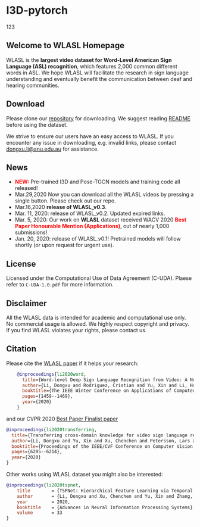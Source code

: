 # I3D-pytorch
123
## Welcome to WLASL Homepage
WLASL is the <b>largest video dataset for Word-Level American Sign Language (ASL) recognition</b>, which features 2,000 common different words in ASL. We hope WLASL will facilitate the research in sign language understanding and eventually benefit the communication between deaf and hearing communities.


Download
---------------
Please clone our [repository](https://github.com/dxli94/WLASL) for downloading. We suggest reading [README](https://github.com/dxli94/WLASL/blob/master/README.md) before using the dataset.

We strive to ensure our users have an easy access to WLASL. If you encounter any issue in downloading, e.g. invalid links, please contact dongxu.li@anu.edu.au for assistance.

News
---------------
* <span style="color: red"><b>NEW:</b></span> Pre-trained I3D and Pose-TGCN models and training code all released!
* Mar.29,2020  Now you can download all the WLASL videos by pressing a single button. Please check out our repo.
* Mar.16,2020 <span style="font-weight:bold">release of WLASL_v0.3</span>.
* Mar. 11, 2020: release of WLASL_v0.2. Updated expired links.
* Mar. 5, 2020: Our work on <b>WLASL</b> dataset received WACV 2020 <span style="color: red"><b>Best Paper Honourable Mention (Applications)</b></span>, out of nearly 1,000 submissions!
* Jan. 20, 2020: release of WLASL_v0.1! Pretrained models will follow shortly (or upon request for urgent use).


License
---------------
Licensed under the Computational Use of Data Agreement (C-UDA). Plaese refer to `C-UDA-1.0.pdf` for more information.

Disclaimer
---------------
All the WLASL data is intended for academic and computational use only. No commercial usage is allowed. We highly respect copyright and privacy. If you find WLASL violates your rights, please contact us.


Citation
--------------

Please cite the [WLASL paper](https://arxiv.org/abs/1910.11006) if it helps your research:
```bibtex
    @inproceedings{li2020word,
      title={Word-level Deep Sign Language Recognition from Video: A New Large-scale Dataset and Methods Comparison},
      author={Li, Dongxu and Rodriguez, Cristian and Yu, Xin and Li, Hongdong},
      booktitle={The IEEE Winter Conference on Applications of Computer Vision},
      pages={1459--1469},
      year={2020}
    }
```
and our CVPR 2020 [Best Paper Finalist paper](https://openaccess.thecvf.com/content_CVPR_2020/papers/Li_Transferring_Cross-Domain_Knowledge_for_Video_Sign_Language_Recognition_CVPR_2020_paper.pdf)
```bibtex
@inproceedings{li2020transferring,
  title={Transferring cross-domain knowledge for video sign language recognition},
  author={Li, Dongxu and Yu, Xin and Xu, Chenchen and Petersson, Lars and Li, Hongdong},
  booktitle={Proceedings of the IEEE/CVF Conference on Computer Vision and Pattern Recognition},
  pages={6205--6214},
  year={2020}
}
```
Other works using WLASL dataset you might also be interested:
```bibtex
@inproceedings{li2020tspnet,
	title        = {TSPNet: Hierarchical Feature Learning via Temporal Semantic Pyramid for Sign Language Translation},
	author       = {Li, Dongxu and Xu, Chenchen and Yu, Xin and Zhang, Kaihao and Swift, Benjamin and Suominen, Hanna and Li, Hongdong},
	year         = 2020,
	booktitle    = {Advances in Neural Information Processing Systems},
	volume       = 33
}
```


